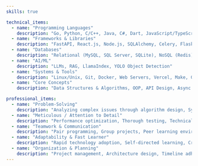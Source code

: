 ```yaml
---
skills: true

technical_items:
  - name: "Programming Languages"
    description: "Go, Python, C/C++, Java, C#, Dart, JavaScript/TypeScript, SQL, Shell (Bash, Zsh, PowerShell)"
  - name: "Frameworks & Libraries"
    description: "FastAPI, React.js, Node.js, SQLAlchemy, Celery, Flask, Tailwind CSS, .NET MAUI, Flutter, Unity3D"
  - name: "Databases"
    description: "Relational (MySQL, SQL Server, SQLite), NoSQL (Redis), Vector DB (ChromaDB)"
  - name: "AI/ML"
    description: "LLMs, RAG, LlamaIndex, YOLO Object Detection"
  - name: "Systems & Tools"
    description: "Linux/Unix, Git, Docker, Web Servers, Vercel, Make, GDB, Valgrind, Power BI,  Azure, CI/CD"
  - name: "Core Concepts"
    description: "Data Structures & Algorithms, OOP, API Design, Async Processing, Task Queues, Caching, Microservices, Cryptographic Hashing, File Security"

professional_items:
  - name: "Problem-Solving"
    description: "Analyzing complex issues through algorithm design, System debugging, PDF parsing optimization, Asynchronous processing implementation"
  - name: "Meticulous / Attention to Detail"
    description: "Performance optimization, Thorough testing, Technical documentation, Caching implementation"
  - name: "Teamwork & Communication"
    description: "Pair programming, Group projects, Peer learning environments, Cross-functional collaboration"
  - name: "Adaptability & Fast Learner"
    description: "Rapid technology adoption, Self-directed learning, Cross-platform development"
  - name: "Organization & Planning"
    description: "Project management, Architecture design, Timeline adherence, Process documentation"
---
```

